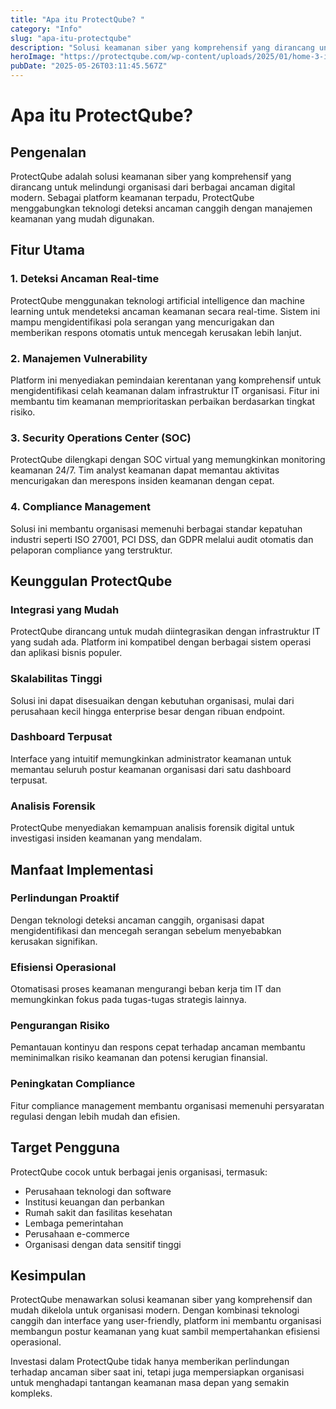 ```yaml
---  
title: "Apa itu ProtectQube? "  
category: "Info"  
slug: "apa-itu-protectqube"  
description: "Solusi keamanan siber yang komprehensif yang dirancang untuk melindungi organisasi dari berbagai ancaman digital modern"  
heroImage: "https://protectqube.com/wp-content/uploads/2025/01/home-3-illustration-min-768x803.png"  
pubDate: "2025-05-26T03:11:45.567Z"  
---
```




# Apa itu ProtectQube?

## Pengenalan

ProtectQube adalah solusi keamanan siber yang komprehensif yang dirancang untuk melindungi organisasi dari berbagai ancaman digital modern. Sebagai platform keamanan terpadu, ProtectQube menggabungkan teknologi deteksi ancaman canggih dengan manajemen keamanan yang mudah digunakan.

## Fitur Utama

### 1. Deteksi Ancaman Real-time
ProtectQube menggunakan teknologi artificial intelligence dan machine learning untuk mendeteksi ancaman keamanan secara real-time. Sistem ini mampu mengidentifikasi pola serangan yang mencurigakan dan memberikan respons otomatis untuk mencegah kerusakan lebih lanjut.

### 2. Manajemen Vulnerability
Platform ini menyediakan pemindaian kerentanan yang komprehensif untuk mengidentifikasi celah keamanan dalam infrastruktur IT organisasi. Fitur ini membantu tim keamanan memprioritaskan perbaikan berdasarkan tingkat risiko.

### 3. Security Operations Center (SOC)
ProtectQube dilengkapi dengan SOC virtual yang memungkinkan monitoring keamanan 24/7. Tim analyst keamanan dapat memantau aktivitas mencurigakan dan merespons insiden keamanan dengan cepat.

### 4. Compliance Management
Solusi ini membantu organisasi memenuhi berbagai standar kepatuhan industri seperti ISO 27001, PCI DSS, dan GDPR melalui audit otomatis dan pelaporan compliance yang terstruktur.

## Keunggulan ProtectQube

### Integrasi yang Mudah
ProtectQube dirancang untuk mudah diintegrasikan dengan infrastruktur IT yang sudah ada. Platform ini kompatibel dengan berbagai sistem operasi dan aplikasi bisnis populer.

### Skalabilitas Tinggi
Solusi ini dapat disesuaikan dengan kebutuhan organisasi, mulai dari perusahaan kecil hingga enterprise besar dengan ribuan endpoint.

### Dashboard Terpusat
Interface yang intuitif memungkinkan administrator keamanan untuk memantau seluruh postur keamanan organisasi dari satu dashboard terpusat.

### Analisis Forensik
ProtectQube menyediakan kemampuan analisis forensik digital untuk investigasi insiden keamanan yang mendalam.

## Manfaat Implementasi

### Perlindungan Proaktif
Dengan teknologi deteksi ancaman canggih, organisasi dapat mengidentifikasi dan mencegah serangan sebelum menyebabkan kerusakan signifikan.

### Efisiensi Operasional
Otomatisasi proses keamanan mengurangi beban kerja tim IT dan memungkinkan fokus pada tugas-tugas strategis lainnya.

### Pengurangan Risiko
Pemantauan kontinyu dan respons cepat terhadap ancaman membantu meminimalkan risiko keamanan dan potensi kerugian finansial.

### Peningkatan Compliance
Fitur compliance management membantu organisasi memenuhi persyaratan regulasi dengan lebih mudah dan efisien.

## Target Pengguna

ProtectQube cocok untuk berbagai jenis organisasi, termasuk:

- Perusahaan teknologi dan software
- Institusi keuangan dan perbankan
- Rumah sakit dan fasilitas kesehatan
- Lembaga pemerintahan
- Perusahaan e-commerce
- Organisasi dengan data sensitif tinggi

## Kesimpulan

ProtectQube menawarkan solusi keamanan siber yang komprehensif dan mudah dikelola untuk organisasi modern. Dengan kombinasi teknologi canggih dan interface yang user-friendly, platform ini membantu organisasi membangun postur keamanan yang kuat sambil mempertahankan efisiensi operasional.

Investasi dalam ProtectQube tidak hanya memberikan perlindungan terhadap ancaman siber saat ini, tetapi juga mempersiapkan organisasi untuk menghadapi tantangan keamanan masa depan yang semakin kompleks.